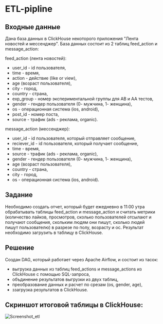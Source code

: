 # ETL-pipline

## Входные данные

Дана база данных в ClickHouse некоторого приложения "Лента новостей и мессенджер". База данных состоит из 2 таблиц feed_action и message_action: 

feed_action (лента новостей):
- user_id - id пользователя,
- time - время,
- action - действие (like or view),
- age (возраст пользователя),
- city - город,
- country - страна,
- exp_group - номер экспериментальной группы для AB и AA тестов,
- gender - гендер пользователя (0- мужчина, 1- женщина),
- os - операционная система (ios, android),
- post_id - номер поста,
- source - трафик (ads - реклама, organic).

message_action (мессенджер):
- user_id - id пользователя, который отправляет сообщение,
- reciever_id - id пользователя, который получает сообщение,
- time - время,
- source - трафик (ads - реклама, organic),
- gender - гендер пользователя (0- мужчина, 1- женщина),
- age (возраст пользователя),
- country - страна,
- city - город,
- os - операционная система (ios, android).

## Задание

Необходимо создать отчет, который будет ежедневно в 11:00 утра обрабатывать таблицы feed_action и message_action и считать метрики (количество лайков, просмотров, сколько пользователей отсылают и получают сообщения, скольким людям они пишут, сколько людей пишут пользователю) в разрезе по полу, возрасту и ос. Результат необходимо загрузить в таблицу в ClickHouse.

## Решение
Создан DAG, который работает через Apache Airflow, и состоит из тасок:
- выгрузка данных из таблиц feed_actions и message_actions из ClickHouse с помощью SQL-запроса,
- объдинение результатов выгрузки из двух таблиц,
- преобразование данных и расчет по срезам (os, gender, age),
- ззагрузка результатов в ClickHouse.

## Cкриншот итоговой таблицы в ClickHouse:
![Screenshot_etl](https://user-images.githubusercontent.com/122218714/211315263-dbd86abb-c99e-43d6-8598-ba76ff17cbc3.png)
